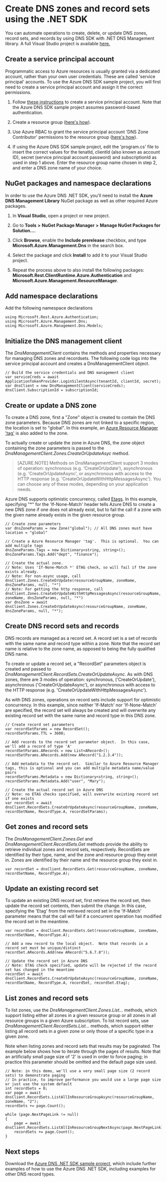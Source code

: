 <properties 
   pageTitle="Create DNS zones and record sets in Azure DNS using the .NET SDK | Microsoft Azure" 
   description="How to create DNS zones and record sets in Azure DNS by using the .NET SDK." 
   services="dns" 
   documentationCenter="na" 
   authors="jonatul" 
   manager="carmonm" 
   editor=""/>

<tags
   ms.service="dns"
   ms.devlang="na"
   ms.topic="article"
   ms.tgt_pltfrm="na"
   ms.workload="infrastructure-services" 
   ms.date="09/19/2016"
   ms.author="jonatul"/>


# Create DNS zones and record sets using the .NET SDK

You can automate operations to create, delete, or update DNS zones, record sets, and records by using DNS SDK with .NET DNS Management library. A full Visual Studio project is available [here.](https://www.microsoft.com/en-us/download/details.aspx?id=47268&WT.mc_id=DX_MVP4025064&e6b34bbe-475b-1abd-2c51-b5034bcdd6d2=True)

## Create a service principal account

Programmatic access to Azure resources is usually granted via a dedicated account, rather than your own user credentials. These are called 'service principal' accounts. To use the Azure DNS SDK sample project, you will first need to create a service principal account and assign it the correct permissions.

1. Follow [these instructions](../resource-group-authenticate-service-principal.md) to create a service principal account.  Note that the Azure DNS SDK sample project assumes password-based authentication.

2. Create a resource group ([here's how](../azure-portal/resource-group-portal.md)).

3. Use Azure RBAC to grant the service principal account 'DNS Zone Contributor' permissions to the resource group ([here's how](../active-directory/role-based-access-control-configure.md)).

4. If using the Azure DNS SDK sample project, edit the 'program.cs' file to insert the correct values for the tenatId, clientId (also known as account ID), secret (service principal account password) and subscriptionId as used in step 1 above.  Enter the resource group name chosen in step 2, and enter a DNS zone name of your choice.

## NuGet packages and namespace declarations

In order to use the Azure DNS .NET SDK, you'll need to install the **Azure DNS Management Library** NuGet package as well as other required Azure packages.
 
1. In **Visual Studio**, open a project or new project. 

2. Go to **Tools** **>** **NuGet Package Manager** **>** **Manage NuGet Packages for Solution...**. 

3. Click **Browse**, enable the **Include prerelease** checkbox, and type **Microsoft.Azure.Management.Dns** in the search box.

4. Select the package and click **Install** to add it to your Visual Studio project.
 
5. Repeat the process above to also install the following packages: **Microsoft.Rest.ClientRuntime.Azure.Authentication** and **Microsoft.Azure.Management.ResourceManager**.

## Add namespace declarations

Add the following namespace declarations

	using Microsoft.Rest.Azure.Authentication;
	using Microsoft.Azure.Management.Dns;
	using Microsoft.Azure.Management.Dns.Models;

## Initialize the DNS management client

The *DnsManagementClient* contains the methods and properties necessary for managing DNS zones and recordsets.  The following code logs into the service principal account and creates a DnsManagementClient object.

	// Build the service credentials and DNS management client
	var serviceCreds = await ApplicationTokenProvider.LoginSilentAsync(tenantId, clientId, secret);
	var dnsClient = new DnsManagementClient(serviceCreds);
	dnsClient.SubscriptionId = subscriptionId;

## Create or update a DNS zone

To create a DNS zone, first a "Zone" object is created to contain the DNS zone parameters. Because DNS zones are not linked to a specific region, the location is set to "global".   In this example, an [Azure Resource Manager 'tag'](https://azure.microsoft.com/updates/organize-your-azure-resources-with-tags/) is also added to the zone.

To actually create or update the zone in Azure DNS, the zone object containing the zone parameters is passed to the *DnsManagementClient.Zones.CreateOrUpdateAsyc* method.

>[AZURE.NOTE] Methods on DnsManagementClient support 3 modes of operation: synchronous (e.g. 'CreateOrUpdate'), asynchronous (e.g. 'CreateOrUpdateAsync', or asynchronous with access to the HTTP response (e.g. 'CreateOrUpdateWithHttpMessagesAsync').  You can choose any of these modes, depending on your application needs.

Azure DNS supports optimistic concurrency, called [Etags](dns-getstarted-create-dnszone.md). In this example, specifying "*" for the 'If-None-Match' header tells Azure DNS to create a new DNS zone if one does not already exist, but to fail the call if a zone with the given name already exists in the given resource group.

	// Create zone parameters
	var dnsZoneParams = new Zone("global"); // All DNS zones must have location = "global"
	
	// Create a Azure Resource Manager 'tag'.  This is optional.  You can add multiple tags
	dnsZoneParams.Tags = new Dictionary<string, string>();
	dnsZoneParams.Tags.Add("dept", "finance");
	
	// Create the actual zone.
	// Note: Uses 'If-None-Match *' ETAG check, so will fail if the zone exists already.
	// Note: For non-async usage, call dnsClient.Zones.CreateOrUpdate(resourceGroupName, zoneName, dnsZoneParams, null, "*")
	// Note: For getting the http response, call dnsClient.Zones.CreateOrUpdateWithHttpMessagesAsync(resourceGroupName, zoneName, dnsZoneParams, null, "*")
	var dnsZone = await dnsClient.Zones.CreateOrUpdateAsync(resourceGroupName, zoneName, dnsZoneParams, null, "*");

## Create DNS record sets and records

DNS records are managed as a record set. A record set is a set of records with the same name and record type within a zone.  Note that the record set name is relative to the zone name, as opposed to being the fully qualified DNS name.

To create or update a record set, a "RecordSet" parameters object is created and passed to *DnsManagementClient.RecordSets.CreateOrUpdateAsync*. As with DNS zones, there are 3 modes of operation: synchronous, ('CreateOrUpdate'), asynchronous ('CreateOrUpdateAsync'), or asynchronous with access to the HTTP response (e.g. 'CreateOrUpdateWithHttpMessagesAsync').

As with DNS zones, operations on record sets include support for optimistic concurrency.  In this example, since neither 'If-Match' nor 'If-None-Match' are specified, the record set will always be created and will overwrite any existing record set with the same name and record type in this DNS zone.

	// Create record set parameters
	var recordSetParams = new RecordSet();
	recordSetParams.TTL = 3600;

	// Add records to the record set parameter object.  In this case, we'll add a record of type 'A'
	recordSetParams.ARecords = new List<ARecord>();
	recordSetParams.ARecords.Add(new ARecord("1.2.3.4"));

	// Add metadata to the record set.  Similar to Azure Resource Manager tags, this is optional and you can add multiple metadata name/value pairs
	recordSetParams.Metadata = new Dictionary<string, string>();
	recordSetParams.Metadata.Add("user", "Mary");

	// Create the actual record set in Azure DNS
	// Note: no ETAG checks specified, will overwrite existing record set if one exists
	var recordSet = await dnsClient.RecordSets.CreateOrUpdateAsync(resourceGroupName, zoneName, recordSetName, RecordType.A, recordSetParams);

## Get zones and record sets

The *DnsManagementClient.Zones.Get* and *DnsManagementClient.RecordSets.Get* methods provide the ability to retrieve individual zones and record sets, respectively. RecordSets are identified by their type, name, and the zone and resource group they exist in. Zones are identified by their name and the resource group they exist in.

	var recordSet = dnsClient.RecordSets.Get(resourceGroupName, zoneName, recordSetName, RecordType.A);
	
## Update an existing record set

To update an existing DNS record set, first retrieve the record set, then update the record set contents, then submit the change.  In this case, specifying the 'Etag' from the retrieved record set in the 'If-Match' parameter means that the call will fail if a concurrent operation has modified the record set in the meantime.

	var recordSet = dnsClient.RecordSets.Get(resourceGroupName, zoneName, recordSetName, RecordType.A);

	// Add a new record to the local object.  Note that records in a record set must be unique/distinct
	recordSet.ARecords.Add(new ARecord("5.6.7.8"));

	// Update the record set in Azure DNS
	// Note: ETAG check specified, update will be rejected if the record set has changed in the meantime
	recordSet = await dnsClient.RecordSets.CreateOrUpdateAsync(resourceGroupName, zoneName, recordSetName, RecordType.A, recordSet, recordSet.Etag);

## List zones and record sets

To list zones, use the *DnsManagementClient.Zones.List...* methods, which support listing either all zones in a given resource group or all zones in all resource groups in a given Azure subscription. To list record sets, use *DnsManagementClient.RecordSets.List...* methods, which support either listing all record sets in a given zone or only those of a specific type in a given zone.

Note when listing zones and record sets that results may be paginated.  The example below shows how to iterate through the pages of results.  Note that an artificially small page size of '2' is used in order to force paging; in practice this parameter should be omitted and the default page size used.

	// Note: in this demo, we'll use a very small page size (2 record sets) to demonstrate paging
	// In practice, to improve performance you would use a large page size or just use the system default
	int recordSets = 0;
	var page = await dnsClient.RecordSets.ListAllInResourceGroupAsync(resourceGroupName, zoneName, "2");
	recordSets += page.Count();

	while (page.NextPageLink != null)
	{
		page = await dnsClient.RecordSets.ListAllInResourceGroupNextAsync(page.NextPageLink);
		recordSets += page.Count();
	}

## Next steps

Download the [Azure DNS .NET SDK sample project](https://www.microsoft.com/en-us/download/details.aspx?id=47268&WT.mc_id=DX_MVP4025064&e6b34bbe-475b-1abd-2c51-b5034bcdd6d2=True), which include further examples of how to use the Azure DNS .NET SDK, including examples for other DNS record types.
